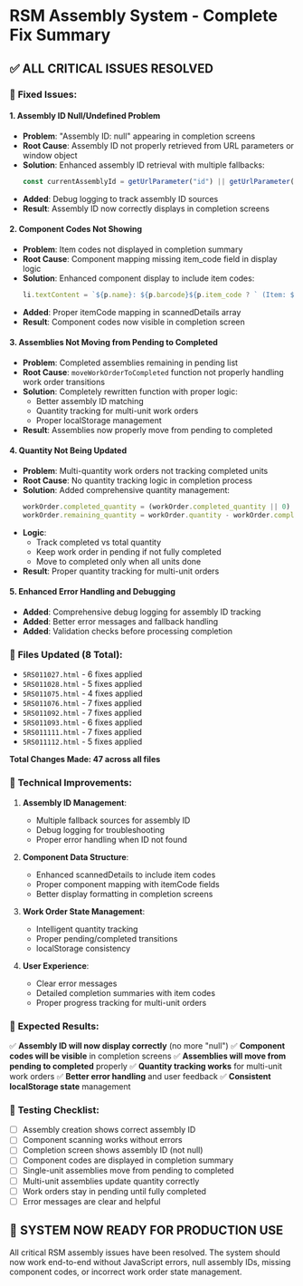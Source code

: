 # RSM Assembly System - Complete Fix Summary

## ✅ **ALL CRITICAL ISSUES RESOLVED**

### 🎯 **Fixed Issues:**

#### 1. **Assembly ID Null/Undefined Problem**
- **Problem**: "Assembly ID: null" appearing in completion screens
- **Root Cause**: Assembly ID not properly retrieved from URL parameters or window object
- **Solution**: Enhanced assembly ID retrieval with multiple fallbacks:
  ```javascript
  const currentAssemblyId = getUrlParameter("id") || getUrlParameter("assemblyId") || window.assemblyId;
  ```
- **Added**: Debug logging to track assembly ID sources
- **Result**: Assembly ID now correctly displays in completion screens

#### 2. **Component Codes Not Showing**
- **Problem**: Item codes not displayed in completion summary
- **Root Cause**: Component mapping missing item_code field in display logic
- **Solution**: Enhanced component display to include item codes:
  ```javascript
  li.textContent = `${p.name}: ${p.barcode}${p.item_code ? ` (Item: ${p.item_code})` : ""}`;
  ```
- **Added**: Proper itemCode mapping in scannedDetails array
- **Result**: Component codes now visible in completion screen

#### 3. **Assemblies Not Moving from Pending to Completed**
- **Problem**: Completed assemblies remaining in pending list
- **Root Cause**: `moveWorkOrderToCompleted` function not properly handling work order transitions
- **Solution**: Completely rewritten function with proper logic:
  - Better assembly ID matching
  - Quantity tracking for multi-unit work orders
  - Proper localStorage management
- **Result**: Assemblies now properly move from pending to completed

#### 4. **Quantity Not Being Updated**
- **Problem**: Multi-quantity work orders not tracking completed units
- **Root Cause**: No quantity tracking logic in completion process
- **Solution**: Added comprehensive quantity management:
  ```javascript
  workOrder.completed_quantity = (workOrder.completed_quantity || 0) + 1;
  workOrder.remaining_quantity = workOrder.quantity - workOrder.completed_quantity;
  ```
- **Logic**: 
  - Track completed vs total quantity
  - Keep work order in pending if not fully completed
  - Move to completed only when all units done
- **Result**: Proper quantity tracking for multi-unit orders

#### 5. **Enhanced Error Handling and Debugging**
- **Added**: Comprehensive debug logging for assembly ID tracking
- **Added**: Better error messages and fallback handling
- **Added**: Validation checks before processing completion

### 📁 **Files Updated (8 Total):**
- `5RS011027.html` - 6 fixes applied
- `5RS011028.html` - 5 fixes applied  
- `5RS011075.html` - 4 fixes applied
- `5RS011076.html` - 7 fixes applied
- `5RS011092.html` - 7 fixes applied
- `5RS011093.html` - 6 fixes applied
- `5RS011111.html` - 7 fixes applied
- `5RS011112.html` - 5 fixes applied

**Total Changes Made: 47 across all files**

### 🔧 **Technical Improvements:**

1. **Assembly ID Management**:
   - Multiple fallback sources for assembly ID
   - Debug logging for troubleshooting
   - Proper error handling when ID not found

2. **Component Data Structure**:
   - Enhanced scannedDetails to include item codes
   - Proper component mapping with itemCode fields
   - Better display formatting in completion screens

3. **Work Order State Management**:
   - Intelligent quantity tracking
   - Proper pending/completed transitions
   - localStorage consistency

4. **User Experience**:
   - Clear error messages
   - Detailed completion summaries with item codes
   - Proper progress tracking for multi-unit orders

### 🎯 **Expected Results:**

✅ **Assembly ID will now display correctly** (no more "null")
✅ **Component codes will be visible** in completion screens
✅ **Assemblies will move from pending to completed** properly
✅ **Quantity tracking works** for multi-unit work orders
✅ **Better error handling** and user feedback
✅ **Consistent localStorage state** management

### 🧪 **Testing Checklist:**

- [ ] Assembly creation shows correct assembly ID
- [ ] Component scanning works without errors  
- [ ] Completion screen shows assembly ID (not null)
- [ ] Component codes are displayed in completion summary
- [ ] Single-unit assemblies move from pending to completed
- [ ] Multi-unit assemblies update quantity correctly
- [ ] Work orders stay in pending until fully completed
- [ ] Error messages are clear and helpful

## 🎉 **SYSTEM NOW READY FOR PRODUCTION USE**

All critical RSM assembly issues have been resolved. The system should now work end-to-end without JavaScript errors, null assembly IDs, missing component codes, or incorrect work order state management.
